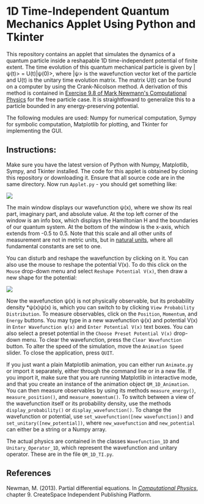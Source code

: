 

# 1D Time-Independent Quantum Mechanics Applet Using Python and Tkinter

This repository contains an applet that simulates the dynamics of a quantum particle inside a reshapable 1D time-independent potential of finite extent. The time evolution of this quantum mechanical particle is given by
|&psi;(t)> = U(t)|&psi;(0)>,
where |&psi;> is the wavefunction vector ket of the particle and U(t) is the unitary time evolution matrix. The matrix U(t) can be found on a computer by using the Crank-Nicolson method. A derivation of this method is contained in [Exercise 9.8 of Mark Newmann's Computational Physics](http://www-personal.umich.edu/~mejn/cp/exercises.html) for the free particle case. It is straightfoward to generalize this to a particle bounded in any energy-preserving potential.

The following modules are used: Numpy for numerical computation, Sympy for symbolic computation, Matplotlib for plotting, and Tkinter for implementing the GUI.

## Instructions:

Make sure you have the latest version of Python with Numpy, Matplotlib, Sympy, and Tkinter installed. The code for this applet is obtained by cloning this repository or downloading it. Ensure that all source code are in the same directory. Now run `Applet.py` - you should get something like:

<img src="https://raw.githubusercontent.com/marl0ny/1D-Time-Independent-Quantum-Mechanics-Applet-Using-Python-and-Tkinter/master/Coherent State SHO 2.gif" />


The main window displays our wavefunction &psi;(x), where we show its real part, imaginary part, and absolute value. At the top left corner of the window is an info box, which displays the Hamiltonian H and the boundaries of our quantum system. At the bottom of the window is the x-axis, which extends from -0.5 to 0.5. Note that this scale and all other units of measurement are not in metric units, but in [natural units](https://en.wikipedia.org/wiki/Natural_units), where all fundamental constants are set to one.

You can disturb and reshape the wavefunction by clicking on it. You can also use the mouse to reshape the potential V(x). To do this click on the `Mouse` drop-down menu and select `Reshape Potential V(x)`, then draw a new shape for the potential:

<img src="https://raw.githubusercontent.com/marl0ny/1D-Time-Independent-Quantum-Mechanics-Applet-Using-Python-and-Tkinter/master/demo.gif" />

Now the wavefunction &psi;(x) is not physically observable, but its probability density \*&psi;(x)&psi;(x) is, which you can switch to by clicking `View Probability Distribution`. To measure observables, click on the `Position`, `Momentum`, and `Energy` buttons. You may type in a new wavefunction &psi;(x) and potential V(x) in `Enter Wavefunction ψ(x)` and `Enter Potential V(x)` text boxes. You can also select a preset potential in the `Choose Preset Potential V(x)` drop-down menu. To clear the wavefunction, press the `Clear Wavefunction` button. To alter the speed of the simulation, move the `Animation Speed` slider. To close the application, press `QUIT`.

If you just want a plain Matplotlib animation, you can either run `Animate.py` or import it separately, either through the command line or in a new file. If you import it, make sure that you are running Matplotlib in interactive mode, and that you create an instance of the animation object `QM_1D_Animation`. You can then measure observables by using its methods `measure_energy()`, `measure_position()`, and `measure_momentum()`. To switch between a view of the wavefunction itself or its probability density, use the methods `display_probability()` or `display_wavefunction()`. To change the wavefunction or potential, use `set_wavefunction([new wavefunction])` and `set_unitary([new_potential])`, where `new_wavefunction` and `new_potential` can either be a string or a Numpy array.

The actual physics are contained in the classes `Wavefunction_1D` and `Unitary_Operator_1D`, which represent the wavefunction and unitary operator. These are in the file `QM_1D_TI.py`.

## References

Newman, M. (2013). Partial differential equations. In <em>[Computational Physics](http://www-personal.umich.edu/~mejn/cp/)</em>, chapter 9. CreateSpace Independent Publishing Platform.
